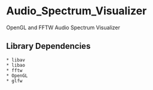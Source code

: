 # Audio_Spectrum_Visualizer
OpenGL and FFTW Audio Spectrum Visualizer

## Library Dependencies
	* libav
	* libao
	* fftw
	* OpenGL
	* glfw
